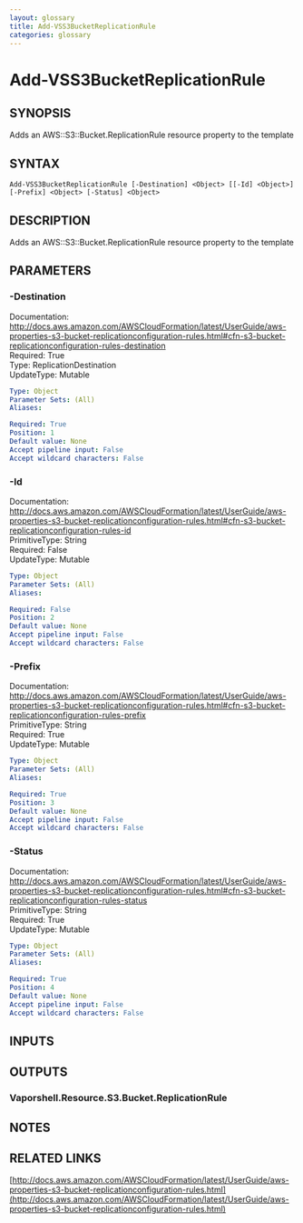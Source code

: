 ```yaml
---
layout: glossary
title: Add-VSS3BucketReplicationRule
categories: glossary
---
```


# Add-VSS3BucketReplicationRule

## SYNOPSIS
Adds an AWS::S3::Bucket.ReplicationRule resource property to the template

## SYNTAX

```
Add-VSS3BucketReplicationRule [-Destination] <Object> [[-Id] <Object>] [-Prefix] <Object> [-Status] <Object>
```

## DESCRIPTION
Adds an AWS::S3::Bucket.ReplicationRule resource property to the template

## PARAMETERS

### -Destination
Documentation: http://docs.aws.amazon.com/AWSCloudFormation/latest/UserGuide/aws-properties-s3-bucket-replicationconfiguration-rules.html#cfn-s3-bucket-replicationconfiguration-rules-destination    
Required: True    
Type: ReplicationDestination    
UpdateType: Mutable

```yaml
Type: Object
Parameter Sets: (All)
Aliases: 

Required: True
Position: 1
Default value: None
Accept pipeline input: False
Accept wildcard characters: False
```

### -Id
Documentation: http://docs.aws.amazon.com/AWSCloudFormation/latest/UserGuide/aws-properties-s3-bucket-replicationconfiguration-rules.html#cfn-s3-bucket-replicationconfiguration-rules-id    
PrimitiveType: String    
Required: False    
UpdateType: Mutable

```yaml
Type: Object
Parameter Sets: (All)
Aliases: 

Required: False
Position: 2
Default value: None
Accept pipeline input: False
Accept wildcard characters: False
```

### -Prefix
Documentation: http://docs.aws.amazon.com/AWSCloudFormation/latest/UserGuide/aws-properties-s3-bucket-replicationconfiguration-rules.html#cfn-s3-bucket-replicationconfiguration-rules-prefix    
PrimitiveType: String    
Required: True    
UpdateType: Mutable

```yaml
Type: Object
Parameter Sets: (All)
Aliases: 

Required: True
Position: 3
Default value: None
Accept pipeline input: False
Accept wildcard characters: False
```

### -Status
Documentation: http://docs.aws.amazon.com/AWSCloudFormation/latest/UserGuide/aws-properties-s3-bucket-replicationconfiguration-rules.html#cfn-s3-bucket-replicationconfiguration-rules-status    
PrimitiveType: String    
Required: True    
UpdateType: Mutable

```yaml
Type: Object
Parameter Sets: (All)
Aliases: 

Required: True
Position: 4
Default value: None
Accept pipeline input: False
Accept wildcard characters: False
```

## INPUTS

## OUTPUTS

### Vaporshell.Resource.S3.Bucket.ReplicationRule

## NOTES

## RELATED LINKS

[http://docs.aws.amazon.com/AWSCloudFormation/latest/UserGuide/aws-properties-s3-bucket-replicationconfiguration-rules.html](http://docs.aws.amazon.com/AWSCloudFormation/latest/UserGuide/aws-properties-s3-bucket-replicationconfiguration-rules.html)

